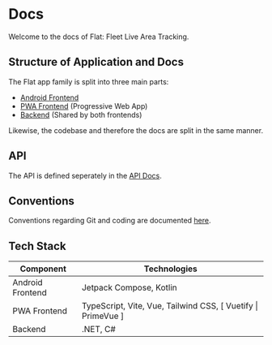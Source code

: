 # Docs

Welcome to the docs of Flat: Fleet Live Area Tracking.

## Structure of Application and Docs

The Flat app family is split into three main parts:

-   [Android Frontend](/docs/frontend-android/README.md)
-   [PWA Frontend](/docs/frontend-pwa/README.md) (Progressive Web App)
-   [Backend](/docs/backend/README.md) (Shared by both frontends)

Likewise, the codebase and therefore the docs are split in the same manner.

## API

The API is defined seperately in the [API Docs](/docs/api.md).

## Conventions

Conventions regarding Git and coding are documented [here](/docs/conventions.md).

## Tech Stack

| Component        | Technologies                                                 |
| ---------------- | ------------------------------------------------------------ |
| Android Frontend | Jetpack Compose, Kotlin                                      |
| PWA Frontend     | TypeScript, Vite, Vue, Tailwind CSS, [ Vuetify \| PrimeVue ] |
| Backend          | .NET, C#                                                     |
